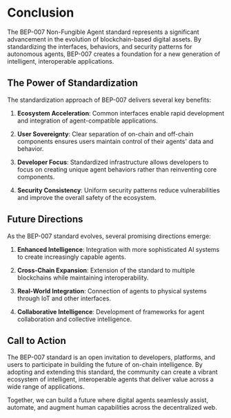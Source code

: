 # Conclusion

The BEP-007 Non-Fungible Agent standard represents a significant advancement in the evolution of blockchain-based digital assets. By standardizing the interfaces, behaviors, and security patterns for autonomous agents, BEP-007 creates a foundation for a new generation of intelligent, interoperable applications.

## The Power of Standardization

The standardization approach of BEP-007 delivers several key benefits:

1. **Ecosystem Acceleration**: Common interfaces enable rapid development and integration of agent-compatible applications.

2. **User Sovereignty**: Clear separation of on-chain and off-chain components ensures users maintain control of their agents' data and behavior.

3. **Developer Focus**: Standardized infrastructure allows developers to focus on creating unique agent behaviors rather than reinventing core components.

4. **Security Consistency**: Uniform security patterns reduce vulnerabilities and improve the overall safety of the ecosystem.

## Future Directions

As the BEP-007 standard evolves, several promising directions emerge:

1. **Enhanced Intelligence**: Integration with more sophisticated AI systems to create increasingly capable agents.

2. **Cross-Chain Expansion**: Extension of the standard to multiple blockchains while maintaining interoperability.

3. **Real-World Integration**: Connection of agents to physical systems through IoT and other interfaces.

4. **Collaborative Intelligence**: Development of frameworks for agent collaboration and collective intelligence.

## Call to Action

The BEP-007 standard is an open invitation to developers, platforms, and users to participate in building the future of on-chain intelligence. By adopting and extending this standard, the community can create a vibrant ecosystem of intelligent, interoperable agents that deliver value across a wide range of applications.

Together, we can build a future where digital agents seamlessly assist, automate, and augment human capabilities across the decentralized web.
